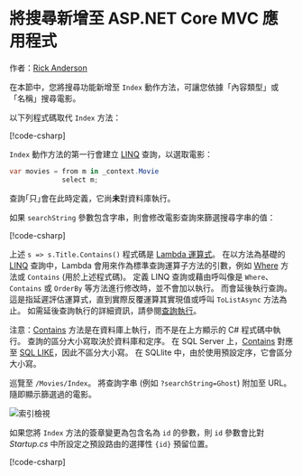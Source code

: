 # <a name="adding-search-to-an-aspnet-core-mvc-app"></a>將搜尋新增至 ASP.NET Core MVC 應用程式

作者：[Rick Anderson](https://twitter.com/RickAndMSFT)

在本節中，您將搜尋功能新增至 `Index` 動作方法，可讓您依據「內容類型」或「名稱」搜尋電影。

以下列程式碼取代 `Index` 方法：
<!--
[!code-html[](../../tutorials/first-mvc-app/start-mvc/sample/MvcMovie/Views/Shared/_Layout.cshtml?highlight=7,31)]
-->

[!code-csharp[](../../tutorials/first-mvc-app/start-mvc/sample/MvcMovie/Controllers/MoviesController.cs?name=snippet_1stSearch)]

`Index` 動作方法的第一行會建立 [LINQ](/dotnet/standard/using-linq) 查詢，以選取電影：

```csharp
var movies = from m in _context.Movie
             select m;
```

查詢｢只｣會在此時定義，它尚**未**對資料庫執行。

如果 `searchString` 參數包含字串，則會修改電影查詢來篩選搜尋字串的值：

[!code-csharp[](../../tutorials/first-mvc-app/start-mvc/sample/MvcMovie/Controllers/MoviesController.cs?name=snippet_SearchNull2)]

上述 `s => s.Title.Contains()` 程式碼是 [Lambda 運算式](/dotnet/csharp/programming-guide/statements-expressions-operators/lambda-expressions)。 在以方法為基礎的 [LINQ](/dotnet/standard/using-linq) 查詢中，Lambda 會用來作為標準查詢運算子方法的引數，例如 [Where](/dotnet/api/system.linq.enumerable.where) 方法或 `Contains` (用於上述程式碼)。 定義 LINQ 查詢或藉由呼叫像是 `Where`、`Contains` 或 `OrderBy` 等方法進行修改時，並不會加以執行。 而會延後執行查詢。  這是指延遲評估運算式，直到實際反覆運算其實現值或呼叫 `ToListAsync` 方法為止。 如需延後查詢執行的詳細資訊，請參閱[查詢執行](/dotnet/framework/data/adonet/ef/language-reference/query-execution)。

注意：[Contains](/dotnet/api/system.data.objects.dataclasses.entitycollection-1.contains) 方法是在資料庫上執行，而不是在上方顯示的 C# 程式碼中執行。 查詢的區分大小寫取決於資料庫和定序。 在 SQL Server 上，[Contains](/dotnet/api/system.data.objects.dataclasses.entitycollection-1.contains) 對應至 [SQL LIKE](/sql/t-sql/language-elements/like-transact-sql)，因此不區分大小寫。 在 SQLlite 中，由於使用預設定序，它會區分大小寫。

巡覽至 `/Movies/Index`。 將查詢字串 (例如 `?searchString=Ghost`) 附加至 URL。 隨即顯示篩選過的電影。

![索引檢視](../../tutorials/first-mvc-app/search/_static/ghost.png)

如果您將 `Index` 方法的簽章變更為包含名為 `id` 的參數，則 `id` 參數會比對 *Startup.cs* 中所設定之預設路由的選擇性 `{id}` 預留位置。

[!code-csharp[](../../tutorials/first-mvc-app/start-mvc/sample/MvcMovie/Startup.cs?highlight=5&name=snippet_1)]
